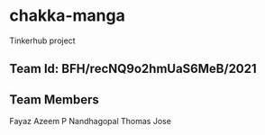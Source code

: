 # chakka-manga
Tinkerhub project

## Team Id: BFH/recNQ9o2hmUaS6MeB/2021

## Team Members
Fayaz Azeem P
Nandhagopal 
Thomas Jose
